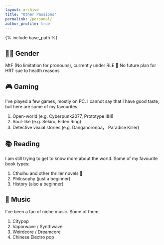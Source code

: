 ```yaml
---
layout: archive
title: "Other Passions"
permalink: /personal/
author_profile: true
---
```


{% include base_path %}


🏳️‍⚧️ Gender
-----
MtF (No limitation for pronouns), currently under RLE 🎀
No future plan for HRT sue to health reasons

🎮 Gaming
-----
I've played a few games, mostly on PC. I cannot say that I have good taste, but here are some of my favourites.

1. Open-world (e.g. Cyberpunk2077, Prototype I&II)
2. Soul-like (e.g. Sekiro, Elden Ring)
3. Detective visual stories (e.g. Danganoronpa， Paradise Killer)

📚 Reading
-----

I am still trying to get to know more about the world. Some of my favourite book types:

1. Cthulhu and other thriller novels 🐙
2. Philosophy (just a beginner)
2. History (also a beginner)

🎷 Music
-----

I've been a fan of niche music. Some of them: 

1. Citypop
2. Vaporwave / Synthwave
3. Weirdcore / Dreamcore
4. Chinese Electro pop